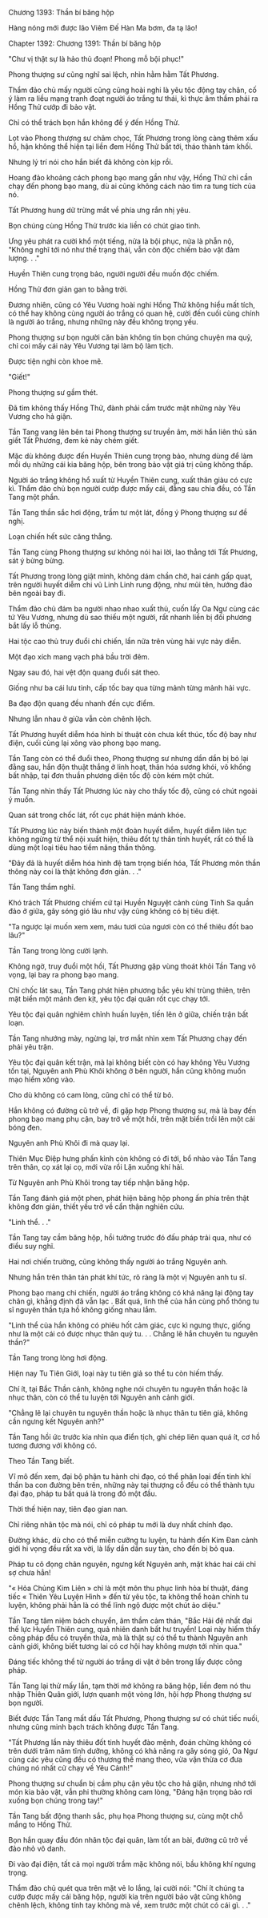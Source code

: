 




Chương 1393: Thần bí băng hộp


Hàng nóng mới được lão Viêm Đế Hàn Ma bơm, đa tạ lão!

Chapter 1392: Chương 1391: Thần bí băng hộp

"Chư vị thật sự là hảo thủ đoạn! Phong mỗ bội phục!"

Phong thượng sư cũng nghĩ sai lệch, nhìn hằm hằm Tất Phương.

Thẩm đảo chủ mấy người cũng cũng hoài nghi là yêu tộc động tay chân, cố ý làm ra liều mạng tranh đoạt người áo trắng tư thái, kì thực âm thầm phái ra Hồng Thử cướp đi bảo vật.

Chỉ có thể trách bọn hắn không để ý đến Hồng Thử.

Lọt vào Phong thượng sư châm chọc, Tất Phương trong lòng càng thêm xấu hổ, hận không thể hiện tại liền đem Hồng Thử bắt tới, tháo thành tám khối.

Nhưng lý trí nói cho hắn biết đã không còn kịp rồi.

Hoang đảo khoảng cách phong bạo mang gần như vậy, Hồng Thử chỉ cần chạy đến phong bạo mang, dù ai cũng không cách nào tìm ra tung tích của nó.

Tất Phương hung dữ trừng mắt về phía ưng rắn nhị yêu.

Bọn chúng cùng Hồng Thử trước kia liền có chút giao tình.

Ưng yêu phát ra cười khổ một tiếng, nửa là bội phục, nửa là phẫn nộ, "Không nghĩ tới nó như thế trạng thái, vẫn còn độc chiếm bảo vật đảm lượng. . ."

Huyền Thiên cung trọng bảo, người người đều muốn độc chiếm.

Hồng Thử đơn giản gan to bằng trời.

Đương nhiên, cũng có Yêu Vương hoài nghi Hồng Thử không hiểu mất tích, có thể hay không cùng người áo trắng có quan hệ, cười đến cuối cùng chính là người áo trắng, nhưng những này đều không trọng yếu.

Phong thượng sư bọn người căn bản không tin bọn chúng chuyện ma quỷ, chỉ coi mấy cái này Yêu Vương tại làm bộ làm tịch.

Được tiện nghi còn khoe mẽ.

"Giết!"

Phong thượng sư gầm thét.

Đã tìm không thấy Hồng Thử, đành phải cầm trước mặt những này Yêu Vương cho hả giận.

Tần Tang vang lên bên tai Phong thượng sư truyền âm, mời hắn liên thủ săn giết Tất Phương, đem kẻ này chém giết.

Mặc dù không được đến Huyền Thiên cung trọng bảo, nhưng dùng để làm mồi dụ những cái kia băng hộp, bên trong bảo vật giá trị cũng không thấp.

Người áo trắng không hổ xuất từ Huyền Thiên cung, xuất thân giàu có cực kì. Thẩm đảo chủ bọn người cướp được mấy cái, đằng sau chia đều, có Tần Tang một phần.

Tần Tang thần sắc hơi động, trầm tư một lát, đồng ý Phong thượng sư đề nghị.

Loạn chiến hết sức căng thẳng.

Tần Tang cùng Phong thượng sư không nói hai lời, lao thẳng tới Tất Phương, sát ý bừng bừng.

Tất Phương trong lòng giật mình, không dám chần chờ, hai cánh gấp quạt, trên người huyết diễm chi vũ Linh Linh rung động, như mũi tên, hướng đảo bên ngoài bay đi.

Thẩm đảo chủ đám ba người nhao nhao xuất thủ, cuốn lấy Oa Ngư cùng các tứ Yêu Vương, nhưng dù sao thiếu một người, rất nhanh liền bị đối phương bắt lấy lỗ thủng.

Hai tộc cao thủ truy đuổi chi chiến, lần nữa trên vùng hải vực này diễn.

Một đạo xích mang vạch phá bầu trời đêm.

Ngay sau đó, hai vệt độn quang đuổi sát theo.

Giống như ba cái lưu tinh, cấp tốc bay qua từng mảnh từng mảnh hải vực.

Ba đạo độn quang đều nhanh đến cực điểm.

Nhưng lẫn nhau ở giữa vẫn còn chênh lệch.

Tất Phương huyết diễm hóa hình bí thuật còn chưa kết thúc, tốc độ bay như điện, cuối cùng lại xông vào phong bạo mang.

Tần Tang còn có thể đuổi theo, Phong thượng sư nhưng dần dần bị bỏ lại đằng sau, hắn độn thuật thắng ở linh hoạt, thân hóa sương khói, vô khổng bất nhập, tại đơn thuần phương diện tốc độ còn kém một chút.

Tần Tang nhìn thấy Tất Phương lúc này cho thấy tốc độ, cũng có chút ngoài ý muốn.

Quan sát trong chốc lát, rốt cục phát hiện mánh khóe.

Tất Phương lúc này biến thành một đoàn huyết diễm, huyết diễm liên tục không ngừng từ thể nội xuất hiện, thiêu đốt tự thân tinh huyết, rất có thể là dùng một loại tiêu hao tiềm năng thần thông.

"Đây đã là huyết diễm hóa hình đệ tam trọng biến hóa, Tất Phương môn thần thông này coi là thật không đơn giản. . ."

Tần Tang thầm nghĩ.

Khó trách Tất Phương chiếm cứ tại Huyền Nguyệt cảnh cùng Tinh Sa quần đảo ở giữa, gây sóng gió lâu như vậy cũng không có bị tiêu diệt.

"Ta ngược lại muốn xem xem, máu tươi của ngươi còn có thể thiêu đốt bao lâu?"

Tần Tang trong lòng cười lạnh.

Không ngờ, truy đuổi một hồi, Tất Phương gặp vùng thoát khỏi Tần Tang vô vọng, lại bay ra phong bạo mang.

Chỉ chốc lát sau, Tần Tang phát hiện phương bắc yêu khí trùng thiên, trên mặt biển một mảnh đen kịt, yêu tộc đại quân rốt cục chạy tới.

Yêu tộc đại quân nghiêm chỉnh huấn luyện, tiến lên ở giữa, chiến trận bất loạn.

Tần Tang nhướng mày, ngừng lại, trơ mắt nhìn xem Tất Phương chạy đến phải yêu trận.

Yêu tộc đại quân kết trận, mà lại không biết còn có hay không Yêu Vương tồn tại, Nguyên anh Phù Khôi không ở bên người, hắn cũng không muốn mạo hiểm xông vào.

Cho dù không có cam lòng, cũng chỉ có thể từ bỏ.

Hắn không có đường cũ trở về, đi gặp hợp Phong thượng sư, mà là bay đến phong bạo mang phụ cận, bay trở về một hồi, trên mặt biển trồi lên một cái bóng đen.

Nguyên anh Phù Khôi đi mà quay lại.

Thiên Mục Điệp hưng phấn kình còn không có đi tới, bổ nhào vào Tần Tang trên thân, cọ xát lại cọ, mới vừa rồi Lặn xuống khí hải.

Từ Nguyên anh Phù Khôi trong tay tiếp nhận băng hộp.

Tần Tang đánh giá một phen, phát hiện băng hộp phong ấn phía trên thật không đơn giản, thiết yếu trở về cẩn thận nghiên cứu.

"Linh thể. . ."

Tần Tang tay cầm băng hộp, hồi tưởng trước đó đấu pháp trải qua, như có điều suy nghĩ.

Hai nơi chiến trường, cũng không thấy người áo trắng Nguyên anh.

Nhưng hắn trên thân tán phát khí tức, rõ ràng là một vị Nguyên anh tu sĩ.

Phong bạo mang chi chiến, người áo trắng không có khả năng lại động tay chân gì, khẳng định đã vẫn lạc . Bất quá, linh thể của hắn cùng phổ thông tu sĩ nguyên thần tựa hồ không giống nhau lắm.

"Linh thể của hắn không có phiêu hốt cảm giác, cực kì ngưng thực, giống như là một cái có được nhục thân quỷ tu. . . Chẳng lẽ hắn chuyên tu nguyên thần?"

Tần Tang trong lòng hơi động.

Hiện nay Tu Tiên Giới, loại này tu tiên giả so thể tu còn hiếm thấy.

Chí ít, tại Bắc Thần cảnh, không nghe nói chuyên tu nguyên thần hoặc là nhục thân, còn có thể tu luyện tới Nguyên anh cảnh giới.

"Chẳng lẽ lại chuyên tu nguyên thần hoặc là nhục thân tu tiên giả, không cần ngưng kết Nguyên anh?"

Tần Tang hồi ức trước kia nhìn qua điển tịch, ghi chép liên quan quá ít, cơ hồ tương đương với không có.

Theo Tần Tang biết.

Vĩ mô đến xem, đại bộ phận tu hành chi đạo, có thể phân loại đến tinh khí thần ba con đường bên trên, những này tại thượng cổ đều có thể thành tựu đại đạo, pháp tu bất quá là trong đó một đầu.

Thời thế hiện nay, tiên đạo gian nan.

Chỉ riêng nhân tộc mà nói, chỉ có pháp tu mới là duy nhất chính đạo.

Đường khác, dù cho có thể miễn cưỡng tu luyện, tu hành đến Kim Đan cảnh giới hi vọng đều rất xa vời, là lấy dần dần suy tàn, cho đến bị bỏ qua.

Pháp tu cô đọng chân nguyên, ngưng kết Nguyên anh, mặt khác hai cái chỉ sợ chưa hẳn!

"« Hỏa Chủng Kim Liên » chỉ là một môn thu phục linh hỏa bí thuật, đáng tiếc « Thiên Yêu Luyện Hình » đến từ yêu tộc, ta không thể hoàn chỉnh tu luyện, không phải hẳn là có thể lĩnh ngộ được một chút ảo diệu."

Tần Tang tâm niệm bách chuyển, âm thầm cảm thán, "Bắc Hải đệ nhất đại thế lực Huyền Thiên cung, quả nhiên danh bất hư truyền! Loại này hiếm thấy công pháp đều có truyền thừa, mà là thật sự có thể tu thành Nguyên anh cảnh giới, không biết tương lai có cơ hội hay không mượn tới nhìn qua."

Đáng tiếc không thể từ người áo trắng di vật ở bên trong lấy được công pháp.

Tần Tang lại thử mấy lần, tạm thời mở không ra băng hộp, liền đem nó thu nhập Thiên Quân giới, lượn quanh một vòng lớn, hội hợp Phong thượng sư bọn người.

Biết được Tần Tang mất dấu Tất Phương, Phong thượng sư có chút tiếc nuối, nhưng cũng minh bạch trách không được Tần Tang.

"Tất Phương lần này thiêu đốt tinh huyết đào mệnh, đoán chừng không có trên dưới trăm năm tĩnh dưỡng, không có khả năng ra gây sóng gió, Oa Ngư cùng các yêu cũng đều có thương thế mang theo, vừa vặn thừa cơ đưa chúng nó nhất cử chạy về Yêu Cảnh!"

Phong thượng sư chuẩn bị cầm phụ cận yêu tộc cho hả giận, nhưng nhớ tới món kia bảo vật, vẫn phi thường không cam lòng, "Đáng hận trọng bảo rơi xuống bọn chúng trong tay!"

Tần Tang bất động thanh sắc, phụ họa Phong thượng sư, cùng một chỗ mắng to Hồng Thử.

Bọn hắn quay đầu đón nhân tộc đại quân, làm tốt an bài, đường cũ trở về đảo nhỏ vô danh.

Đi vào đại điện, tất cả mọi người trầm mặc không nói, bầu không khí ngưng trọng.

Thẩm đảo chủ quét qua trên mặt vẻ lo lắng, lại cười nói: "Chí ít chúng ta cướp được mấy cái băng hộp, người kia trên người bảo vật cũng không chênh lệch, không tính tay không mà về, xem trước một chút có cái gì. . ."




